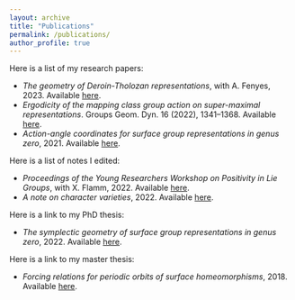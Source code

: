 ```yaml
---
layout: archive
title: "Publications"
permalink: /publications/
author_profile: true
---
```


Here is a list of my research papers:

- *The geometry of Deroin-Tholozan representations*, with A. Fenyes, 2023. Available [here](https://arxiv.org/abs/2312.09199).
- *Ergodicity of the mapping class group action on super-maximal representations*. Groups Geom. Dyn. 16 (2022), 1341–1368. Available [here](https://ems.press/content/serial-article-files/26737).
- *Action-angle coordinates for surface group representations in genus zero*, 2021. Available [here](https://arxiv.org/pdf/2110.13896.pdf).

Here is a list of notes I edited:

- *Proceedings of the Young Researchers Workshop on Positivity in Lie Groups*, with X. Flamm, 2022. Available [here](http://arnaudmaret.github.io/files/theta_positivity_proceedings.pdf).
- *A note on character varieties*, 2022. Available [here](https://arnaudmaret.com/files/character-varieties.pdf).

Here is a link to my PhD thesis:

- *The symplectic geometry of surface group representations in genus zero*, 2022. Available [here](http://arnaudmaret.github.io/files/thesis-arnaud-maret.pdf).

Here is a link to my master thesis:
- *Forcing relations for periodic orbits of surface homeomorphisms*, 2018. Available [here](http://arnaudmaret.github.io/files/master_thesis.pdf).

<!--- {% if author.googlescholar %}
  You can also find my articles on <u><a href="{{author.googlescholar}}">my Google Scholar profile</a>.</u>
{% endif %} -->

<!--- # {% include base_path %} -->

<!--- {% for post in site.publications reversed %}
 {% include archive-single.html %}
{% endfor %} -->
